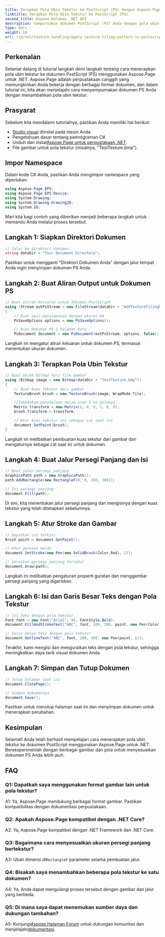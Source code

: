 ```yaml
---
title: Terapkan Pola Ubin Tekstur ke PostScript (PS) dengan Aspose.Page
linktitle: Terapkan Pola Ubin Tekstur ke PostScript (PS)
second_title: Aspose.Halaman .NET API
description: Sempurnakan dokumen PostScript (PS) Anda dengan pola ubin tekstur menggunakan Aspose.Page untuk .NET. Ikuti panduan langkah demi langkah kami untuk sentuhan kreatif.
type: docs
weight: 10
url: /id/net/texture-handling/apply-texture-tiling-pattern-to-postscript-ps/
---
```

## Perkenalan

Selamat datang di tutorial langkah demi langkah tentang cara menerapkan pola ubin tekstur ke dokumen PostScript (PS) menggunakan Aspose.Page untuk .NET. Aspose.Page adalah perpustakaan canggih yang memungkinkan Anda bekerja dengan berbagai format dokumen, dan dalam tutorial ini, kita akan menjelajahi cara menyempurnakan dokumen PS Anda dengan menambahkan pola ubin tekstur.

## Prasyarat

Sebelum kita mendalami tutorialnya, pastikan Anda memiliki hal berikut:

- [Studio visual](https://visualstudio.microsoft.com/) diinstal pada mesin Anda.
- Pengetahuan dasar tentang pemrograman C#.
-  Unduh dan instal[Aspose.Page untuk perpustakaan .NET](https://releases.aspose.com/page/net/).
- File gambar untuk pola tekstur (misalnya, "TestTexture.bmp").

## Impor Namespace

Dalam kode C# Anda, pastikan Anda mengimpor namespace yang diperlukan:

```csharp
using Aspose.Page.EPS;
using Aspose.Page.EPS.Device;
using System.Drawing;
using System.Drawing.Drawing2D;
using System.IO;
```

Mari kita bagi contoh yang diberikan menjadi beberapa langkah untuk memandu Anda melalui proses tersebut.

## Langkah 1: Siapkan Direktori Dokumen

```csharp
// Jalur ke direktori dokumen.
string dataDir = "Your Document Directory";
```

Pastikan untuk mengganti "Direktori Dokumen Anda" dengan jalur tempat Anda ingin menyimpan dokumen PS Anda.

## Langkah 2: Buat Aliran Output untuk Dokumen PS

```csharp
// Buat aliran keluaran untuk dokumen PostScript
using (Stream outPsStream = new FileStream(dataDir + "AddTextureTilingPattern_outPS.ps", FileMode.Create))
{
    // Buat opsi penyimpanan dengan ukuran A4
    PsSaveOptions options = new PsSaveOptions();

    // Buat Dokumen PS 1 halaman baru
    PsDocument document = new PsDocument(outPsStream, options, false);
```

Langkah ini mengatur aliran keluaran untuk dokumen PS, termasuk menentukan ukuran dokumen.

## Langkah 3: Terapkan Pola Ubin Tekstur

```csharp
// Buat objek Bitmap dari file gambar
using (Bitmap image = new Bitmap(dataDir + "TestTexture.bmp"))
{
    // Buat kuas tekstur dari gambar
    TextureBrush brush = new TextureBrush(image, WrapMode.Tile);

    //Tambahkan penskalaan dalam arah X ke polanya
    Matrix transform = new Matrix(2, 0, 0, 1, 0, 0);
    brush.Transform = transform;

    // Atur kuas tekstur ini sebagai cat saat ini
    document.SetPaint(brush);
}
```

Langkah ini melibatkan pembuatan kuas tekstur dari gambar dan mengaturnya sebagai cat saat ini untuk dokumen.

## Langkah 4: Buat Jalur Persegi Panjang dan Isi

```csharp
// Buat jalur persegi panjang
GraphicsPath path = new GraphicsPath();
path.AddRectangle(new RectangleF(0, 0, 200, 100));

// Isi persegi panjang
document.Fill(path);
```

Di sini, kita menentukan jalur persegi panjang dan mengisinya dengan kuas tekstur yang telah ditetapkan sebelumnya.

## Langkah 5: Atur Stroke dan Gambar

```csharp
// Dapatkan cat terkini
Brush paint = document.GetPaint();

// Atur goresan merah
document.SetStroke(new Pen(new SolidBrush(Color.Red), 2));

// Goreskan persegi panjang tersebut
document.Draw(path);
```

Langkah ini melibatkan pengaturan properti guratan dan menggambar persegi panjang yang digariskan.

## Langkah 6: Isi dan Garis Besar Teks dengan Pola Tekstur

```csharp
// Isi teks dengan pola tekstur
Font font = new Font("Arial", 96, FontStyle.Bold);
document.FillAndStrokeText("ABC", font, 200, 300, paint, new Pen(Color.Black, 2));

// Garis besar teks dengan pola tekstur
document.OutlineText("ABC", font, 200, 400, new Pen(paint, 5));
```

Terakhir, kami mengisi dan menguraikan teks dengan pola tekstur, sehingga meningkatkan daya tarik visual dokumen Anda.

## Langkah 7: Simpan dan Tutup Dokumen

```csharp
// Tutup halaman saat ini
document.ClosePage();

// Simpan dokumennya
document.Save();
```

Pastikan untuk menutup halaman saat ini dan menyimpan dokumen untuk menerapkan perubahan.

## Kesimpulan

Selamat! Anda telah berhasil mempelajari cara menerapkan pola ubin tekstur ke dokumen PostScript menggunakan Aspose.Page untuk .NET. Bereksperimenlah dengan berbagai gambar dan pola untuk menyesuaikan dokumen PS Anda lebih jauh.

## FAQ

### Q1: Dapatkah saya menggunakan format gambar lain untuk pola tekstur?

A1: Ya, Aspose.Page mendukung berbagai format gambar. Pastikan kompatibilitas dengan dokumentasi perpustakaan.

### Q2: Apakah Aspose.Page kompatibel dengan .NET Core?

A2: Ya, Aspose.Page kompatibel dengan .NET Framework dan .NET Core.

### Q3: Bagaimana cara menyesuaikan ukuran persegi panjang bertekstur?

 A3: Ubah dimensi di`RectangleF` parameter selama pembuatan jalur.

### Q4: Bisakah saya menambahkan beberapa pola tekstur ke satu dokumen?

A4: Ya, Anda dapat mengulangi proses tersebut dengan gambar dan jalur yang berbeda.

### Q5: Di mana saya dapat menemukan sumber daya dan dukungan tambahan?

 A5: Kunjungi[Aspose.Halaman Forum](https://forum.aspose.com/c/page/39) untuk dukungan komunitas dan menjelajahi[dokumentasi](https://reference.aspose.com/page/net/).
